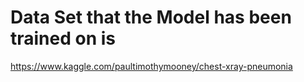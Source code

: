 # Data Set that the Model has been trained on is

https://www.kaggle.com/paultimothymooney/chest-xray-pneumonia

